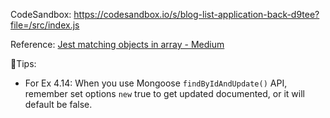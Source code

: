 CodeSandbox: https://codesandbox.io/s/blog-list-application-back-d9tee?file=/src/index.js

Reference: [Jest matching objects in array - Medium](https://medium.com/@andrei.pfeiffer/jest-matching-objects-in-array-50fe2f4d6b98) 

📌Tips:

* For Ex 4.14: When you use Mongoose `findByIdAndUpdate()` API, remember set options `new` true to get updated documented, or it will default be false.
